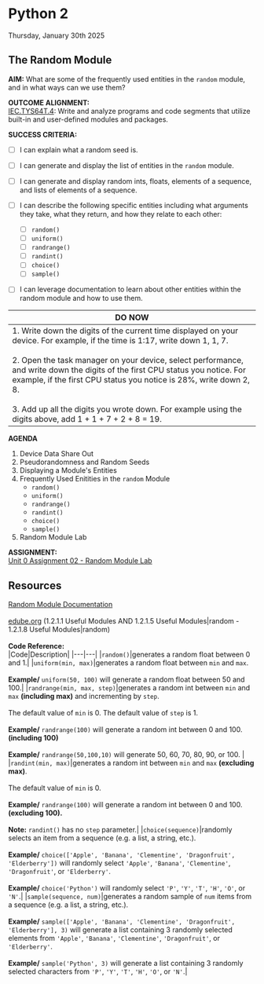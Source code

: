 # Python 2
Thursday, January 30th 2025

## The Random Module

**AIM:** What are some of the frequently used entities in the `random` module, and in what ways can we use them?

**OUTCOME ALIGNMENT:**
<br><ins>IEC.TYS64T.4</ins>: Write and analyze programs and code segments that utilize built-in and user-defined modules and packages.

**SUCCESS CRITERIA:**
- [ ] I can explain what a random seed is.
- [ ] I can generate and display the list of entities in the `random` module.
- [ ] I can generate and display random ints, floats, elements of a sequence, and lists of elements of a sequence.
- [ ] I can describe the following specific entities including what arguments they take, what they return, and how they relate to each other: 
    - [ ] `random()`
    - [ ] `uniform()`
    - [ ] `randrange()`
    - [ ] `randint()`
    - [ ] `choice()`
    - [ ] `sample()`
- [ ] I can leverage documentation to learn about other entities within the random module and how to use them.     


|DO NOW|
|---|
|1. Write down the digits of the current time displayed on your device.  For example, if the time is 1:17, write down 1, 1, 7.<br><br>2. Open the task manager on your device, select performance, and write down the digits of the first CPU status you notice.  For example, if the first CPU status you notice is 28%, write down 2, 8.<br><br>3. Add up all the digits you wrote down.  For example using the digits above, add 1 + 1 + 7 + 2 + 8 = 19.|

**AGENDA**
1. Device Data Share Out
2. Pseudorandomness and Random Seeds
3. Displaying a Module's Entities
4. Frequently Used Enitities in the `random` Module
    * `random()`
    * `uniform()`
    * `randrange()`
    * `randint()`
    * `choice()`
    * `sample()` 
5. Random Module Lab

**ASSIGNMENT:** 
<br>[Unit 0 Assignment 02 - Random Module Lab](https://github.com/MrJSwotinsky/Python_2_Spring_2025/blob/main/Unit_0_Modules_and_Packages/Assignments/02_Random_Module_Lab.md)

## Resources
[Random Module Documentation](https://docs.python.org/3/library/random.html)<br><br>
[edube.org](edube.org) (1.2.1.1 Useful Modules AND 1.2.1.5 Useful Modules|random - 1.2.1.8 Useful Modules|random)<br><br>
**Code Reference:** <br>
|Code|Description|
|---|---|
|`random()`|generates a random float between 0 and 1.|
|`uniform(min, max)`|generates a random float between `min` and `max`.<br><br>**Example/** `uniform(50, 100)` will generate a random float between 50 and 100.|
|`randrange(min, max, step)`|generates a random int between `min` and `max` **(including max)** and incrementing by `step`.<br><br>The default value of `min` is 0. The default value of `step` is 1.<br><br>**Example/** `randrange(100)` will generate a random int between 0 and 100. **(including 100)**<br><br>**Example/** `randrange(50,100,10)` will generate 50, 60, 70, 80, 90, or 100. |
|`randint(min, max)`|generates a random int between `min` and `max` **(excluding max)**.<br><br>The default value of `min` is 0.<br><br>**Example/** `randrange(100)` will generate a random int between 0 and 100. **(excluding 100).**<br><br>**Note:** `randint()` has no `step` parameter.|
|`choice(sequence)`|randomly selects an item from a sequence (e.g. a list, a string, etc.).<br><br>**Example/** `choice(['Apple', 'Banana', 'Clementine', 'Dragonfruit', 'Elderberry'])` will randomly select `'Apple'`, `'Banana'`, `'Clementine'`, `'Dragonfruit'`, or `'Elderberry'`.<br><br>**Example/** `choice('Python')` will randomly select `'P'`, `'Y'`, `'T'`, `'H'`, `'O'`, or `'N'`.|
|`sample(sequence, num)`|generates a random sample of `num` items from a sequence (e.g. a list, a string, etc.).<br><br>**Example/** `sample(['Apple', 'Banana', 'Clementine', 'Dragonfruit', 'Elderberry'], 3)` will generate a list containing 3 randomly selected elements from `'Apple'`, `'Banana'`, `'Clementine'`, `'Dragonfruit'`, or `'Elderberry'`.<br><br>**Example/** `sample('Python', 3)` will generate a list containing 3 randomly selected characters from `'P'`, `'Y'`, `'T'`, `'H'`, `'O'`, or `'N'`.|
